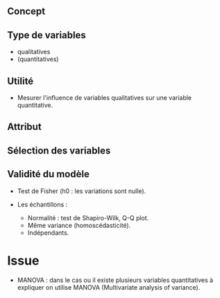 ## Concept

## Type de variables
* qualitatives
* (quantitatives)

## Utilité

* Mesurer l'influence de variables qualitatives sur une variable quantitative.

## Attribut

## Sélection des variables

## Validité du modèle

* Test de Fisher (h0 : les variations sont nulle). 
* Les échantillons :

	* Normalité : test de Shapiro-Wilk, Q-Q plot.
	* Même variance (homoscédasticité).
	* Indépendants.
  
# Issue

* MANOVA : dans le cas ou il existe plusieurs variables quantitatives à expliquer on utilise MANOVA (Multivariate analysis of variance).
